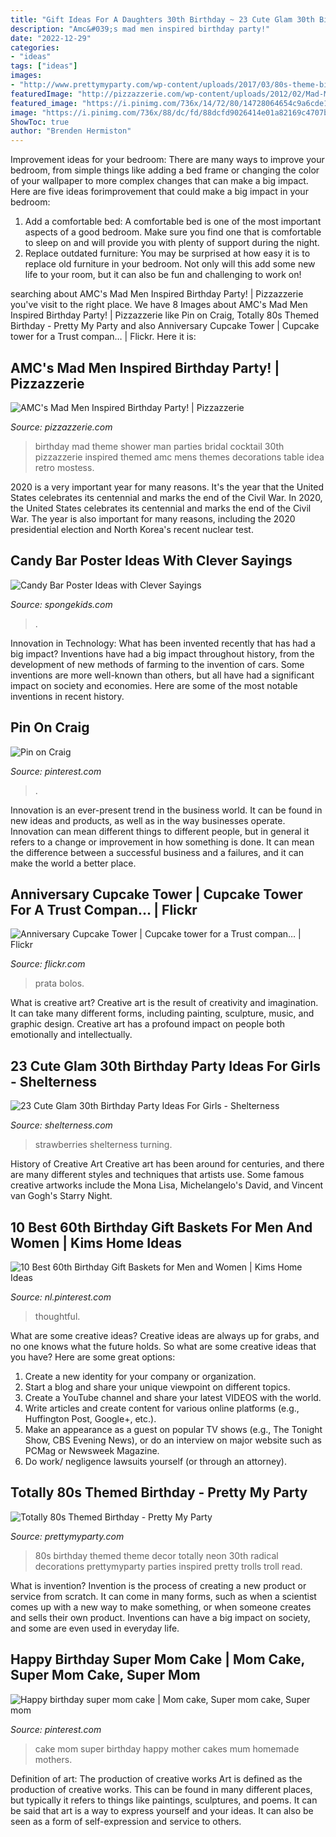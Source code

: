 ```yaml
---
title: "Gift Ideas For A Daughters 30th Birthday ~ 23 Cute Glam 30th Birthday Party Ideas For Girls"
description: "Amc&#039;s mad men inspired birthday party!"
date: "2022-12-29"
categories:
- "ideas"
tags: ["ideas"]
images:
- "http://www.prettymyparty.com/wp-content/uploads/2017/03/80s-theme-birthday-party-decor-troll.jpg"
featuredImage: "http://pizzazzerie.com/wp-content/uploads/2012/02/Mad-Men-Party1.jpg"
featured_image: "https://i.pinimg.com/736x/14/72/80/14728064654c9a6cde1b4a2af7d409ef.jpg"
image: "https://i.pinimg.com/736x/88/dc/fd/88dcfd9026414e01a82169c4707bb9ae--mom-cake-super-mom.jpg"
ShowToc: true
author: "Brenden Hermiston"
---
```



Improvement ideas for your bedroom:
There are many ways to improve your bedroom, from simple things like adding a bed frame or changing the color of your wallpaper to more complex changes that can make a big impact. Here are five ideas forimprovement that could make a big impact in your bedroom: 
1) Add a comfortable bed: A comfortable bed is one of the most important aspects of a good bedroom. Make sure you find one that is comfortable to sleep on and will provide you with plenty of support during the night. 
2) Replace outdated furniture: You may be surprised at how easy it is to replace old furniture in your bedroom. Not only will this add some new life to your room, but it can also be fun and challenging to work on!

	

		
searching about AMC&#039;s Mad Men Inspired Birthday Party! | Pizzazzerie you've visit to the right place. We have 8 Images about AMC&#039;s Mad Men Inspired Birthday Party! | Pizzazzerie like Pin on Craig, Totally 80s Themed Birthday - Pretty My Party and also Anniversary Cupcake Tower | Cupcake tower for a Trust compan… | Flickr. Here it is:
		
    
## AMC&#039;s Mad Men Inspired Birthday Party! | Pizzazzerie

<img loading=lazy src="http://pizzazzerie.com/wp-content/uploads/2012/02/Mad-Men-Party1.jpg" onerror="this.onerror=null;this.src='https://tse1.mm.bing.net/th?id=OIP.U2gKLLinCrVPskqS7axX1gHaFj&amp;pid=15.1';" alt="AMC&#039;s Mad Men Inspired Birthday Party! | Pizzazzerie">

_Source: pizzazzerie.com_

>birthday mad theme shower man parties bridal cocktail 30th pizzazzerie inspired themed amc mens themes decorations table idea retro mostess. 

	

2020 is a very important year for many reasons. It's the year that the United States celebrates its centennial and marks the end of the Civil War.
In 2020, the United States celebrates its centennial and marks the end of the Civil War. The year is also important for many reasons, including the 2020 presidential election and North Korea's recent nuclear test.

    
## Candy Bar Poster Ideas With Clever Sayings

<img loading=lazy src="https://spongekids.com/wp-content/uploads/2015/01/candy-bar-sayings/8-candy-bar-saying-ideas.jpg" onerror="this.onerror=null;this.src='https://tse2.mm.bing.net/th?id=OIP.ZCQ7LAyHzLc_TkZApETBdwHaJ4&amp;pid=15.1';" alt="Candy Bar Poster Ideas with Clever Sayings">

_Source: spongekids.com_

>. 

	

Innovation in Technology: What has been invented recently that has had a big impact?
Inventions have had a big impact throughout history, from the development of new methods of farming to the invention of cars. Some inventions are more well-known than others, but all have had a significant impact on society and economies. Here are some of the most notable inventions in recent history.

    
## Pin On Craig

<img loading=lazy src="https://i.pinimg.com/736x/47/de/2a/47de2a79b7c91e8df493d08e9313a61d.jpg" onerror="this.onerror=null;this.src='https://tse2.mm.bing.net/th?id=OIP.yNCT1X0BpdI7jBWW7Vn75AHaLG&amp;pid=15.1';" alt="Pin on Craig">

_Source: pinterest.com_

>. 

	

Innovation is an ever-present trend in the business world. It can be found in new ideas and products, as well as in the way businesses operate. Innovation can mean different things to different people, but in general it refers to a change or improvement in how something is done. It can mean the difference between a successful business and a failures, and it can make the world a better place.

    
## Anniversary Cupcake Tower | Cupcake Tower For A Trust Compan… | Flickr

<img loading=lazy src="https://c1.staticflickr.com/5/4074/4804678822_3cf56cf474_b.jpg" onerror="this.onerror=null;this.src='https://tse2.mm.bing.net/th?id=OIP.AQexcxMR6DuUwwJX3tEasQHaJ4&amp;pid=15.1';" alt="Anniversary Cupcake Tower | Cupcake tower for a Trust compan… | Flickr">

_Source: flickr.com_

>prata bolos. 

	

What is creative art?
Creative art is the result of creativity and imagination. It can take many different forms, including painting, sculpture, music, and graphic design. Creative art has a profound impact on people both emotionally and intellectually.

    
## 23 Cute Glam 30th Birthday Party Ideas For Girls - Shelterness

<img loading=lazy src="https://i.shelterness.com/2017/02/18-chocolate-covered-strawberries-for-a-30th-birthday-party.jpg" onerror="this.onerror=null;this.src='https://tse3.mm.bing.net/th?id=OIP.a6LcW7INe1vENa45ChNWIAHaJ6&amp;pid=15.1';" alt="23 Cute Glam 30th Birthday Party Ideas For Girls - Shelterness">

_Source: shelterness.com_

>strawberries shelterness turning. 

	

History of Creative Art
Creative art has been around for centuries, and there are many different styles and techniques that artists use. Some famous creative artworks include the Mona Lisa, Michelangelo's David, and Vincent van Gogh's Starry Night.

    
## 10 Best 60th Birthday Gift Baskets For Men And Women | Kims Home Ideas

<img loading=lazy src="https://i.pinimg.com/736x/14/72/80/14728064654c9a6cde1b4a2af7d409ef.jpg" onerror="this.onerror=null;this.src='https://tse4.mm.bing.net/th?id=OIP.N461bHs6B6t2buHeKPRcawHaPT&amp;pid=15.1';" alt="10 Best 60th Birthday Gift Baskets for Men and Women | Kims Home Ideas">

_Source: nl.pinterest.com_

>thoughtful. 

	

What are some creative ideas?
Creative ideas are always up for grabs, and no one knows what the future holds. So what are some creative ideas that you have? Here are some great options: 
1. Create a new identity for your company or organization.
2. Start a blog and share your unique viewpoint on different topics.
3. Create a YouTube channel and share your latest VIDEOS with the world. 
4. Write articles and create content for various online platforms (e.g., Huffington Post, Google+, etc.). 
5. Make an appearance as a guest on popular TV shows (e.g., The Tonight Show, CBS Evening News), or do an interview on major website such as PCMag or Newsweek Magazine. 
6. Do work/ negligence lawsuits yourself (or through an attorney).

    
## Totally 80s Themed Birthday - Pretty My Party

<img loading=lazy src="http://www.prettymyparty.com/wp-content/uploads/2017/03/80s-theme-birthday-party-decor-troll.jpg" onerror="this.onerror=null;this.src='https://tse2.mm.bing.net/th?id=OIP.hE_4FC5rTZbvXMqGqaBYSgHaKk&amp;pid=15.1';" alt="Totally 80s Themed Birthday - Pretty My Party">

_Source: prettymyparty.com_

>80s birthday themed theme decor totally neon 30th radical decorations prettymyparty parties inspired pretty trolls troll read. 

	

What is invention?
Invention is the process of creating a new product or service from scratch. It can come in many forms, such as when a scientist comes up with a new way to make something, or when someone creates and sells their own product. Inventions can have a big impact on society, and some are even used in everyday life.

    
## Happy Birthday Super Mom Cake | Mom Cake, Super Mom Cake, Super Mom

<img loading=lazy src="https://i.pinimg.com/736x/88/dc/fd/88dcfd9026414e01a82169c4707bb9ae--mom-cake-super-mom.jpg" onerror="this.onerror=null;this.src='https://tse2.mm.bing.net/th?id=OIP.tm8MC-ME-iXWpkOOl1miwQHaHP&amp;pid=15.1';" alt="Happy birthday super mom cake | Mom cake, Super mom cake, Super mom">

_Source: pinterest.com_

>cake mom super birthday happy mother cakes mum homemade mothers. 

	

Definition of art: The production of creative works
Art is defined as the production of creative works. This can be found in many different places, but typically it refers to things like paintings, sculptures, and poems. It can be said that art is a way to express yourself and your ideas. It can also be seen as a form of self-expression and service to others.

